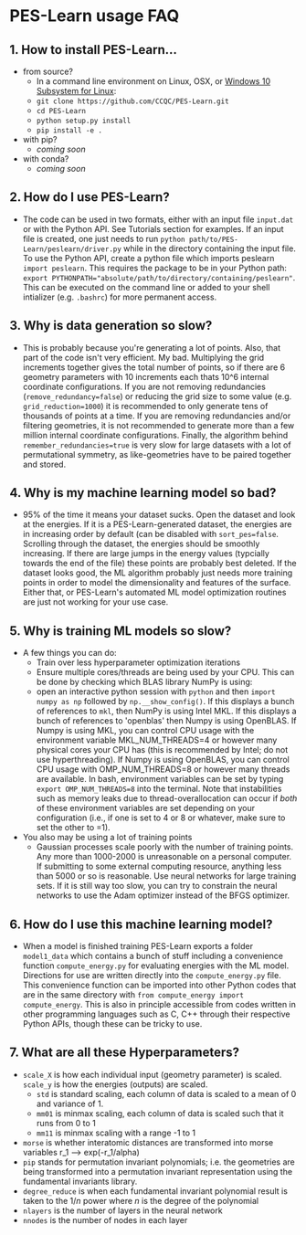 # PES-Learn usage FAQ

## 1. How to install PES-Learn...
  * from source?
    *  In a command line environment on Linux, OSX, or [Windows 10 Subsystem for Linux](https://docs.microsoft.com/en-us/windows/wsl/install-win10): 
      * `git clone https://github.com/CCQC/PES-Learn.git`
      * `cd PES-Learn`
      * `python setup.py install`
      * `pip install -e .`
  * with pip?
      * _coming soon_
  * with conda?
      * _coming soon_

## 2. How do I use PES-Learn?
  * The code can be used in two formats, either with an input file `input.dat` or with the Python API. See Tutorials section for examples. If an input file is created, one just needs to run `python path/to/PES-Learn/peslearn/driver.py` while in the directory containing the input file. To use the Python API, create a python file which imports peslearn `import peslearn`. This requires the package to be in your Python path: `export PYTHONPATH="absolute/path/to/directory/containing/peslearn"`. This can be executed on the command line or added to your shell intializer (e.g. `.bashrc`) for more permanent access. 
    
## 3. Why is data generation so slow?
  * This is probably because you're generating a lot of points.  Also, that part of the code isn't very efficient. My bad. Multiplying the grid increments together gives the total number of points, so if there are 6 geometry parameters with 10 increments each thats 10^6 internal coordinate configurations.  If you are not removing redundancies (`remove_redundancy=false`) or reducing the grid size to some value (e.g. `grid_reduction=1000`)  it is recommended to only generate tens of thousands of points at a time. If you are removing redundancies and/or filtering geometries, it is not recommended to generate more than a few million internal coordinate configurations. Finally, the algorithm behind `remember_redundancies=true` is very slow for large datasets with a lot of permutational symmetry, as like-geometries have to be paired together and stored.
    
## 4. Why is my machine learning model so bad?
  * 95% of the time it means your dataset sucks. Open the dataset and look at the energies. If it is a PES-Learn-generated dataset, the energies are in increasing order by default (can be disabled with `sort_pes=false`. Scrolling through the dataset, the energies should be smoothly increasing. If there are large jumps in the energy values (typcially towards the end of the file) these points are probably best deleted. If the dataset looks good, the ML algorithm probably just needs more training points in order to model the dimensionality and features of the surface. Either that, or PES-Learn's automated ML model optimization routines are just not working for your use case.
    
## 5. Why is training ML models so slow?
  * A few things you can do:
    * Train over less hyperparameter optimization iterations
    * Ensure multiple cores/threads are being used by your CPU. This can be done by checking which BLAS library NumPy is using:
    * open an interactive python session with `python` and then `import numpy as np` followed by `np.__show_config()`. If this displays a bunch of references to `mkl`, then NumPy is using Intel MKL. If this displays a bunch of references to 'openblas' then Numpy is using OpenBLAS. If Numpy is using MKL, you can control CPU usage with the environment variable MKL_NUM_THREADS=4 or however many physical cores your CPU has (this is recommended by Intel; do not use hyperthreading).   If Numpy is using OpenBLAS, you can control CPU usage with OMP_NUM_THREADS=8 or however many threads are available. In bash, environment variables can be set by typing `export OMP_NUM_THREADS=8` into the terminal. Note that instabilities such as memory leaks due to thread-overallocation can occur if _both_ of these environment variables are set depending on your configuration (i.e., if one is set to 4 or 8 or whatever, make sure to set the other to =1).
  * You also may be using a lot of training points
    * Gaussian processes scale poorly with the number of training points. Any more than 1000-2000 is unreasonable on a personal computer. If submitting to some external computing resource, anything less than 5000 or so is reasonable. Use neural networks for large training sets. If it is still way too slow, you can try to constrain the neural networks to use the Adam optimizer instead of the BFGS optimizer.  
      
      
## 6. How do I use this machine learning model?
  * When a model is finished training PES-Learn exports a folder `model1_data` which contains a bunch of stuff including a convenience function `compute_energy.py` for evaluating energies with the ML model. Directions for use are written directly into the `compute_energy.py` file. This convenience function can be imported into other Python codes that are in the same directory with `from compute_energy import compute_energy`.  This is also in principle accessible from codes written in other programming languages such as C, C++ through their respective Python APIs, though these can be tricky to use.
    
## 7. What are all these Hyperparameters?
  * `scale_X` is how each individual input (geometry parameter) is scaled. `scale_y` is how the energies (outputs) are scaled. 
    * `std` is standard scaling, each column of data is scaled to a mean of 0 and variance of 1. 
    * `mm01` is minmax scaling, each column of data is scaled such that it runs from 0 to 1
    * `mm11` is minmax scaling with a range -1 to 1
  * `morse` is whether interatomic distances are transformed into morse variables r_1 --> exp(-r_1/alpha)
  * `pip` stands for permutation invariant polynomials; i.e. the geometries are being transformed into a permutation invariant representation using the fundamental invariants library. 
  * `degree_reduce` is when each fundamental invariant polynomial result is taken to the $1/n$ power where $n$ is the degree of the polynomial
  * `nlayers` is the number of layers in the neural network
  * `nnodes` is the number of nodes in each layer


    


